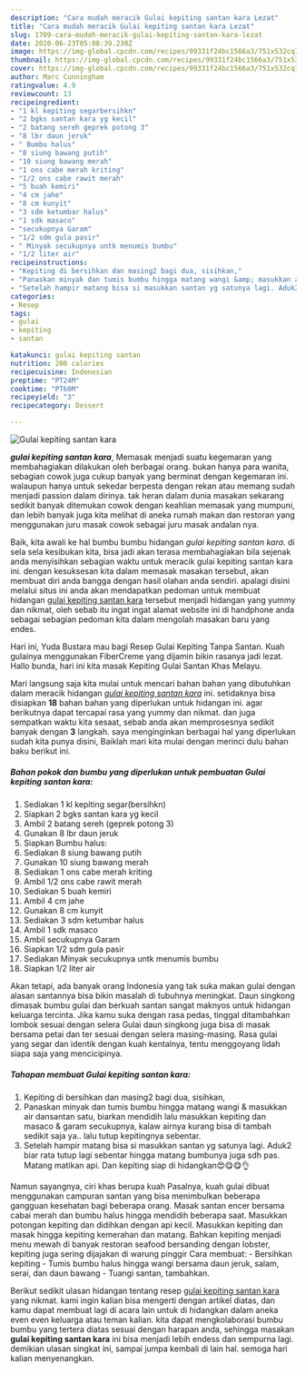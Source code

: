 ```yaml
---
description: "Cara mudah meracik Gulai kepiting santan kara Lezat"
title: "Cara mudah meracik Gulai kepiting santan kara Lezat"
slug: 1709-cara-mudah-meracik-gulai-kepiting-santan-kara-lezat
date: 2020-06-23T05:08:39.230Z
image: https://img-global.cpcdn.com/recipes/99331f24bc1566a3/751x532cq70/gulai-kepiting-santan-kara-foto-resep-utama.jpg
thumbnail: https://img-global.cpcdn.com/recipes/99331f24bc1566a3/751x532cq70/gulai-kepiting-santan-kara-foto-resep-utama.jpg
cover: https://img-global.cpcdn.com/recipes/99331f24bc1566a3/751x532cq70/gulai-kepiting-santan-kara-foto-resep-utama.jpg
author: Marc Cunningham
ratingvalue: 4.9
reviewcount: 13
recipeingredient:
- "1 kl kepiting segarbersihkn"
- "2 bgks santan kara yg kecil"
- "2 batang sereh geprek potong 3"
- "8 lbr daun jeruk"
- " Bumbu halus"
- "8 siung bawang putih"
- "10 siung bawang merah"
- "1 ons cabe merah kriting"
- "1/2 ons cabe rawit merah"
- "5 buah kemiri"
- "4 cm jahe"
- "8 cm kunyit"
- "3 sdm ketumbar halus"
- "1 sdk masaco"
- "secukupnya Garam"
- "1/2 sdm gula pasir"
- " Minyak secukupnya untk menumis bumbu"
- "1/2 liter air"
recipeinstructions:
- "Kepiting di bersihkan dan masing2 bagi dua, sisihkan,"
- "Panaskan minyak dan tumis bumbu hingga matang wangi &amp; masukkan air dansantan satu, biarkan mendidih lalu masukkan kepiting dan masaco &amp; garam secukupnya, kalaw airnya kurang bisa di tambah sedikit saja ya.. lalu tutup kepitingnya sebentar."
- "Setelah hampir matang bisa si masukkan santan yg satunya lagi. Aduk2 biar rata tutup lagi sebentar hingga matang bumbunya juga sdh pas. Matang matikan api. Dan kepiting siap di hidangkan😍😋😋👌"
categories:
- Resep
tags:
- gulai
- kepiting
- santan

katakunci: gulai kepiting santan 
nutrition: 200 calories
recipecuisine: Indonesian
preptime: "PT24M"
cooktime: "PT60M"
recipeyield: "3"
recipecategory: Dessert

---
```



![Gulai kepiting santan kara](https://img-global.cpcdn.com/recipes/99331f24bc1566a3/751x532cq70/gulai-kepiting-santan-kara-foto-resep-utama.jpg)

<b><i>gulai kepiting santan kara</i></b>, Memasak menjadi suatu kegemaran yang membahagiakan dilakukan oleh berbagai orang. bukan hanya para wanita, sebagian cowok juga cukup banyak yang berminat dengan kegemaran ini. walaupun hanya untuk sekedar berpesta dengan rekan atau memang sudah menjadi passion dalam dirinya. tak heran dalam dunia masakan sekarang sedikit banyak ditemukan cowok dengan keahlian memasak yang mumpuni, dan lebih banyak juga kita melihat di aneka rumah makan dan restoran yang menggunakan juru masak cowok sebagai juru masak andalan nya.

Baik, kita awali ke hal bumbu bumbu hidangan <i>gulai kepiting santan kara</i>. di sela sela kesibukan kita, bisa jadi akan terasa membahagiakan bila sejenak anda menyisihkan sebagian waktu untuk meracik gulai kepiting santan kara ini. dengan kesuksesan kita dalam memasak masakan tersebut, akan membuat diri anda bangga dengan hasil olahan anda sendiri. apalagi disini melalui situs ini anda akan mendapatkan pedoman untuk membuat hidangan <u>gulai kepiting santan kara</u> tersebut menjadi hidangan yang yummy dan nikmat, oleh sebab itu ingat ingat alamat website ini di handphone anda sebagai sebagian pedoman kita dalam mengolah masakan baru yang endes.

Hari ini, Yuda Bustara mau bagi Resep Gulai Kepiting Tanpa Santan. Kuah gulainya menggunakan FiberCreme yang dijamin bikin rasanya jadi lezat. Hallo bunda, hari ini kita masak Kepiting Gulai Santan Khas Melayu.


Mari langsung saja kita mulai untuk mencari bahan bahan yang dibutuhkan dalam meracik hidangan <u><i>gulai kepiting santan kara</i></u> ini. setidaknya bisa disiapkan <b>18</b> bahan bahan yang diperlukan untuk hidangan ini. agar berikutnya dapat tercapai rasa yang yummy dan nikmat. dan juga sempatkan waktu kita sesaat, sebab anda akan memprosesnya sedikit banyak dengan <b>3</b> langkah. saya menginginkan berbagai hal yang diperlukan sudah kita punya disini, Baiklah mari kita mulai dengan merinci dulu bahan baku berikut ini.

<!--inarticleads1-->

##### Bahan pokok dan bumbu yang diperlukan untuk pembuatan Gulai kepiting santan kara:

1. Sediakan 1 kl kepiting segar(bersihkn)
1. Siapkan 2 bgks santan kara yg kecil
1. Ambil 2 batang sereh (geprek potong 3)
1. Gunakan 8 lbr daun jeruk
1. Siapkan  Bumbu halus:
1. Sediakan 8 siung bawang putih
1. Gunakan 10 siung bawang merah
1. Sediakan 1 ons cabe merah kriting
1. Ambil 1/2 ons cabe rawit merah
1. Sediakan 5 buah kemiri
1. Ambil 4 cm jahe
1. Gunakan 8 cm kunyit
1. Sediakan 3 sdm ketumbar halus
1. Ambil 1 sdk masaco
1. Ambil secukupnya Garam
1. Siapkan 1/2 sdm gula pasir
1. Sediakan  Minyak secukupnya untk menumis bumbu
1. Siapkan 1/2 liter air


Akan tetapi, ada banyak orang Indonesia yang tak suka makan gulai dengan alasan santannya bisa bikin masalah di tubuhnya meningkat. Daun singkong dimasak bumbu gulai dan berkuah santan sangat maknyos untuk hidangan keluarga tercinta. Jika kamu suka dengan rasa pedas, tinggal ditambahkan lombok sesuai dengan selera Gulai daun singkong juga bisa di masak bersama petai dan ter sesuai dengan selera masing-masing. Rasa gulai yang segar dan identik dengan kuah kentalnya, tentu menggoyang lidah siapa saja yang mencicipinya. 

<!--inarticleads2-->

##### Tahapan membuat Gulai kepiting santan kara:

1. Kepiting di bersihkan dan masing2 bagi dua, sisihkan,
1. Panaskan minyak dan tumis bumbu hingga matang wangi &amp; masukkan air dansantan satu, biarkan mendidih lalu masukkan kepiting dan masaco &amp; garam secukupnya, kalaw airnya kurang bisa di tambah sedikit saja ya.. lalu tutup kepitingnya sebentar.
1. Setelah hampir matang bisa si masukkan santan yg satunya lagi. Aduk2 biar rata tutup lagi sebentar hingga matang bumbunya juga sdh pas. Matang matikan api. Dan kepiting siap di hidangkan😍😋😋👌


Namun sayangnya, ciri khas berupa kuah Pasalnya, kuah gulai dibuat menggunakan campuran santan yang bisa menimbulkan beberapa gangguan kesehatan bagi beberapa orang. Masak santan encer bersama cabai merah dan bumbu halus hingga mendidih beberapa saat. Masukkan potongan kepiting dan didihkan dengan api kecil. Masukkan kepiting dan masak hingga kepiting kemerahan dan matang. Bahkan kepiting menjadi menu mewah di banyak restoran seafood bersanding dengan lobster, kepiting juga sering dijajakan di warung pinggir Cara membuat: - Bersihkan kepiting - Tumis bumbu halus hingga wangi bersama daun jeruk, salam, serai, dan daun bawang - Tuangi santan, tambahkan. 

Berikut sedikit ulasan hidangan tentang resep <u>gulai kepiting santan kara</u> yang nikmat. kami ingin kalian bisa mengerti dengan artikel diatas, dan kamu dapat membuat lagi di acara lain untuk di hidangkan dalam aneka even even keluarga atau teman kalian. kita dapat mengkolaborasi bumbu bumbu yang tertera diatas sesuai dengan harapan anda, sehingga masakan <b>gulai kepiting santan kara</b> ini bisa menjadi lebih endess dan sempurna lagi. demikian ulasan singkat ini, sampai jumpa kembali di lain hal. semoga hari kalian menyenangkan.
